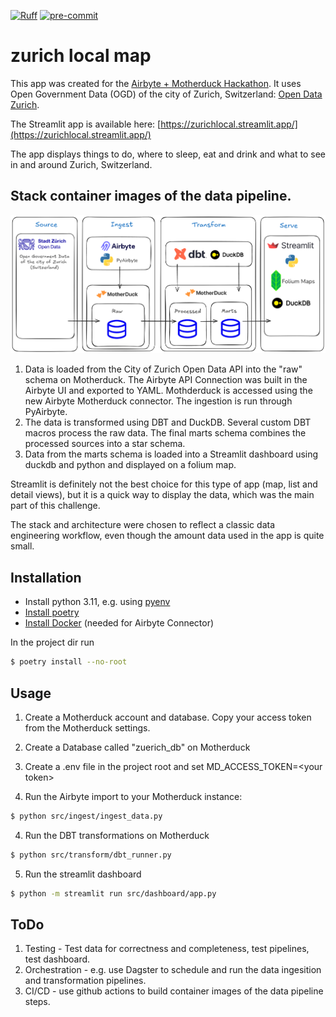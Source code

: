 [![Ruff](https://img.shields.io/endpoint?url=https://raw.githubusercontent.com/astral-sh/ruff/main/assets/badge/v2.json)](https://github.com/astral-sh/ruff)
[![pre-commit](https://img.shields.io/badge/pre--commit-enabled-brightgreen?logo=pre-commit)](https://github.com/pre-commit/pre-commit)


zurich local map
================

This app was created for the [Airbyte + Motherduck Hackathon](https://airbyte.com/hackathon-airbytemotherduck). It uses Open Government Data (OGD) of the city of Zurich, Switzerland: [Open Data Zurich](https://data.stadt-zuerich.ch/).

The Streamlit app is available here: [https://zurichlocal.streamlit.app/](https://zurichlocal.streamlit.app/)

The app displays things to do, where to sleep, eat and drink and what to see in and around Zurich, Switzerland.

## Stack container images of the data pipeline.

![image](zurich_local_stack.png)

1. Data is loaded from the City of Zurich Open Data API into the "raw" schema on Motherduck. The Airbyte API Connection was built in the Airbyte UI and exported to YAML. Mothderduck is accessed using the new Airbyte Motherduck connector. The ingestion is run through PyAirbyte.
2. The data is transformed using DBT and DuckDB. Several custom DBT macros process the raw data. The final marts schema combines the processed sources into a star schema.
3. Data from the marts schema is loaded into a Streamlit dashboard using duckdb and python and displayed on a folium map.

Streamlit is definitely not the best choice for this type of app (map, list and detail views), but it is a quick way to display the data, which was the main part of this challenge.

The stack and architecture were chosen to reflect a classic data engineering workflow, even though the amount data used in the app is quite small.

## Installation

* Install python 3.11, e.g. using [pyenv](https://github.com/pyenv/pyenv)
* [Install poetry](https://python-poetry.org/docs/#installation)
* [Install Docker](https://docs.docker.com/get-started/get-docker/) (needed for Airbyte Connector)

In the project dir run

```bash
$ poetry install --no-root
```

## Usage

1. Create a Motherduck account and database. Copy your access token from the Motherduck settings.

2. Create a Database called "zuerich_db" on Motherduck

3. Create a .env file in the project root and set MD_ACCESS_TOKEN=\<your token\>

4. Run the Airbyte import to your Motherduck instance:

```bash
$ python src/ingest/ingest_data.py
```

4. Run the DBT transformations on Motherduck


```bash
$ python src/transform/dbt_runner.py
```

5. Run the streamlit dashboard

```bash
$ python -m streamlit run src/dashboard/app.py
```



## ToDo

1. Testing - Test data for correctness and completeness, test pipelines, test dashboard.
2. Orchestration - e.g. use Dagster to schedule and run the data ingesition and transformation pipelines.
3. CI/CD - use github actions to build container images of the data pipeline steps.
